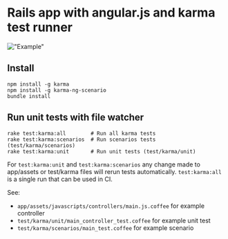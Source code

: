 # Rails app with angular.js and karma test runner

!["Example"](https://dl.dropbox.com/s/62pc1b20ow3mnr0/2013-07-16_at_8.45.50_PM.png)

## Install

```shell
npm install -g karma
npm install -g karma-ng-scenario
bundle install
```

## Run unit tests with file watcher

```shell
rake test:karma:all        # Run all karma tests
rake test:karma:scenarios  # Run scenarios tests (test/karma/scenarios)
rake test:karma:unit       # Run unit tests (test/karma/unit)
```

For `test:karma:unit` and `test:karma:scenarios` any change made to app/assets or test/karma files will rerun tests automatically. `test:karma:all` is a single run that can be used in CI.

See:

*  `app/assets/javascripts/controllers/main.js.coffee` for example controller
*  `test/karma/unit/main_controller_test.coffee` for example unit test
*  `test/karma/scenarios/main_test.coffee` for example scenario
